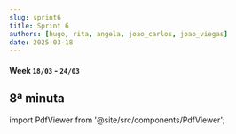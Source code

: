 ```yaml
---
slug: sprint6
title: Sprint 6
authors: [hugo, rita, angela, joao_carlos, joao_viegas]
date: 2025-03-18
---
```

#### Week `18/03` - `24/03`
## 8ª minuta

import PdfViewer from '@site/src/components/PdfViewer';

